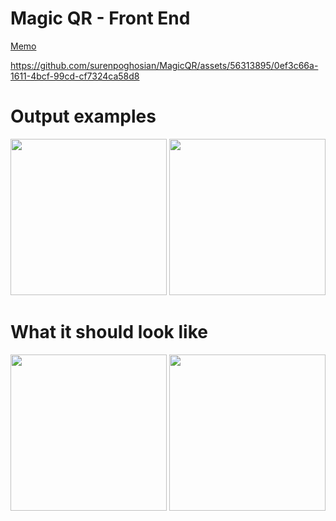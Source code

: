 # Magic QR - Front End
[Memo](https://drive.google.com/file/d/1gZwQtOC21YaPQh_i2wFRIUaWUwakd5_S/view?usp=sharing)

https://github.com/surenpoghosian/MagicQR/assets/56313895/0ef3c66a-1611-4bcf-99cd-cf7324ca58d8


# Output examples

<p float="left">
  <img src="https://github.com/surenpoghosian/MagicQR/assets/56313895/c8800b81-a16c-4af7-b7a1-34236acbbfaf" width="250" />
  <img src="https://github.com/surenpoghosian/MagicQR/assets/56313895/651e77f3-bd01-486b-baca-61b1285fb262" width="250" /> 
</p>


# What it should look like

<p float="left">
  <img src="https://github.com/surenpoghosian/MagicQR/assets/56313895/8e924f80-3d5a-46bd-9ed2-5e225eccd88a" width="250" />
  <img src="https://github.com/surenpoghosian/MagicQR/assets/56313895/ae8a4e8e-82b5-4183-88da-43201da880dc" width="250" /> 
</p>



